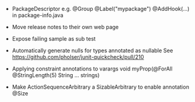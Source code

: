 - PackageDescriptor e.g.
  @Group
  @Label("mypackage")
  @AddHook(...)
  in package-info.java

- Move release notes to their own web page

- Expose failing sample as sub test

- Automatically generate nulls for types annotated as nullable
  See https://github.com/pholser/junit-quickcheck/pull/210
  
- Applying constraint annotations to varargs
  void myProp(@ForAll @StringLength(5) String ... strings)
  
- Make ActionSequenceArbitrary a SizableArbitrary to enable annotation @Size